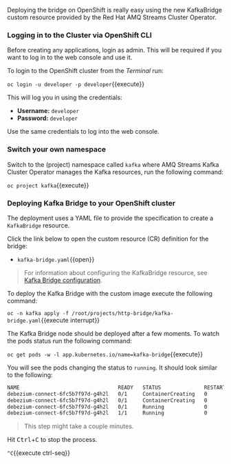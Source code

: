 
Deploying the bridge on OpenShift is really easy using the new KafkaBridge custom resource provided by the Red Hat AMQ Streams Cluster Operator.

### Logging in to the Cluster via OpenShift CLI

Before creating any applications, login as admin. This will be required if you want to log in to the web console and use it.

To login to the OpenShift cluster from the _Terminal_ run:

``oc login -u developer -p developer``{{execute}}

This will log you in using the credentials:

* **Username:** ``developer``
* **Password:** ``developer``

Use the same credentials to log into the web console.

### Switch your own namespace

Switch to the (project) namespace called ``kafka`` where AMQ Streams Kafka Cluster Operator manages the Kafka resources, run the following command:

``oc project kafka``{{execute}}

### Deploying Kafka Bridge to your OpenShift cluster

The deployment uses a YAML file to provide the specification to create a `KafkaBridge` resource.

Click the link below to open the custom resource (CR) definition for the bridge:

* `kafka-bridge.yaml`{{open}}

>For information about configuring the KafkaBridge resource, see [Kafka Bridge configuration](https://access.redhat.com/documentation/en-us/red_hat_amq/7.7/html-single/using_amq_streams_on_openshift/index#assembly-deployment-configuration-kafka-bridge-str).

To deploy the Kafka Bridge with the custom image execute the following command:

``oc -n kafka apply -f /root/projects/http-bridge/kafka-bridge.yaml``{{execute interrupt}}

The Kafka Bridge node should be deployed after a few moments. To watch the pods status run the following command:

``oc get pods -w -l app.kubernetes.io/name=kafka-bridge``{{execute}}

You will see the pods changing the status to `running`. It should look similar to the following:

```bash
NAME                                READY   STATUS              RESTARTS   AGE
debezium-connect-6fc5b7f97d-g4h2l   0/1     ContainerCreating   0          3s
debezium-connect-6fc5b7f97d-g4h2l   0/1     ContainerCreating   0          9s
debezium-connect-6fc5b7f97d-g4h2l   0/1     Running             0          25s
debezium-connect-6fc5b7f97d-g4h2l   1/1     Running             0          90s
```

> This step might take a couple minutes.

Hit <kbd>Ctrl</kbd>+<kbd>C</kbd> to stop the process.

`^C`{{execute ctrl-seq}}
